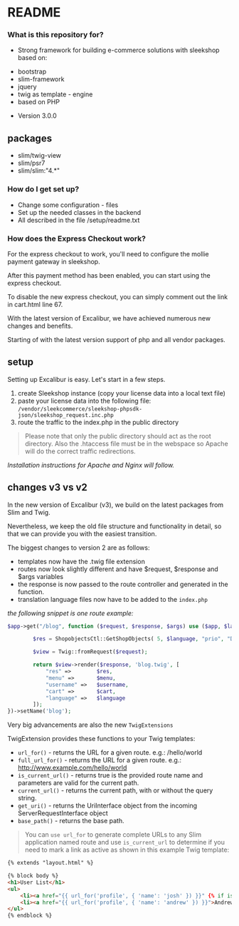 # README #

### What is this repository for? ###

* Strong framework for building e-commerce solutions with sleekshop based on:
- bootstrap
- slim-framework
- jquery
- twig as template - engine
- based on PHP
* Version 3.0.0

## packages

- slim/twig-view
- slim/psr7
- slim/slim:"4.*"

### How do I get set up? ###

* Change some configuration - files
* Set up the needed classes in the backend
* All described in the file /setup/readme.txt

### How does the Express Checkout work?

For the express checkout to work, you'll need to configure the mollie payment gateway in sleekshop.

After this payment method has been enabled, you can start using the express checkout.

To disable the new express checkout, you can simply comment out the link in cart.html line 67.

With the latest version of Excalibur, we have achieved numerous new changes and benefits.

Starting of with the latest version support of php and all vendor packages.

## setup

Setting up Excalibur is easy. Let's start in a few steps.

1. create Sleekshop instance (copy your license data into a local text file)
2. paste your license data into the following file: `/vendor/sleekcommerce/sleekshop-phpsdk-json/sleekshop_request.inc.php`
3. route the traffic to the index.php in the public directory

> Please note that only the public directory should act as the root directory. Also the .htaccess file must be in the webspace so Apache will do the correct traffic redirections.

*Installation instructions for Apache and Nginx will follow.*

## changes v3 vs v2

In the new version of Excalibur (v3), we build on the latest packages from Slim and Twig.

Nevertheless, we keep the old file structure and functionality in detail, so that we can provide you with the easiest transition.

The biggest changes to version 2 are as follows:

- templates now have the .twig file extension
- routes now look slightly different and have $request, $response and $args variables
- the response is now passed to the route controller and generated in the function. 
- translation language files now have to be added to the `index.php`

*the following snippet is one route example:*

```php
$app->get("/blog", function ($request, $response, $args) use ($app, $language, $menu, $username, $cart) {

  		$res = ShopobjectsCtl::GetShopObjects( 5, $language, "prio", "DESC", 0, 0);

  		$view = Twig::fromRequest($request);

  		return $view->render($response, 'blog.twig', [
	  		"res" => 		$res,
	  		"menu" => 		$menu,
	  		"username" => 	$username,
	  		"cart" => 		$cart,
			"language" => 	$language
  		]);
})->setName('blog');
```

Very big advancements are also the new `TwigExtensions`

TwigExtension provides these functions to your Twig templates:

- `url_for()` - returns the URL for a given route. e.g.: /hello/world
- `full_url_for()` - returns the URL for a given route. e.g.: http://www.example.com/hello/world
- `is_current_url()` - returns true is the provided route name and parameters are valid for the current path.
- `current_url()` - returns the current path, with or without the query string.
- `get_uri()` - returns the UriInterface object from the incoming ServerRequestInterface object
- `base_path()` - returns the base path.
> You can `use url_for` to generate complete URLs to any Slim application named route and use `is_current_url` to determine if you need to mark a link as active as shown in this example Twig template:

```html
{% extends "layout.html" %}

{% block body %}
<h1>User List</h1>
<ul>
    <li><a href="{{ url_for('profile', { 'name': 'josh' }) }}" {% if is_current_url('profile', { 'name': 'josh' }) %}class="active"{% endif %}>Josh</a></li>
    <li><a href="{{ url_for('profile', { 'name': 'andrew' }) }}">Andrew</a></li>
</ul>
{% endblock %}
```